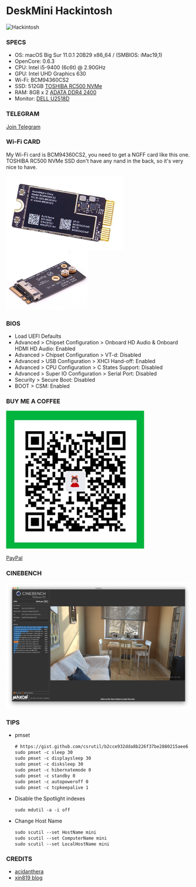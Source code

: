 # DeskMini Hackintosh

![Hackintosh](https://i.imgur.com/WZoI2D2.png)

### SPECS

+ OS: macOS Big Sur 11.0.1 20B29 x86_64 / (SMBIOS: iMac19,1)
+ OpenCore: 0.6.3
+ CPU: Intel i5-9400 (6c6t) @ 2.90GHz
+ GPU: Intel UHD Graphics 630
+ Wi-Fi: BCM94360CS2
+ SSD: 512GB [TOSHIBA RC500 NVMe](https://union-click.jd.com/jdc?e=&p=AyIGZRprFQMTBlQeUxMEGwFdKx9KWkxYZUIeUENQDEsFA1BWThgJBABAHUBZCQUdRUFGGRJDD1MdQlUQQwVKDFRXFk8jQA4SBlQaWhAKFAFcHVMlVHdgM2koUgd3UTdBP3ZiZHoLGg0TYh4LZRprFQMTB1MeXxwGEjdlG1wlVHwHVBpaFAMTBVYSaxQyEgNcHlsdARYAURxYFzIVB1wrWxwBFQRWHV8VBhFpFCtrJQEiN2UbaxYyUGkHTAkdUBYHARhfRlIXUlBMC0AKRg9cE1oVVhUEB0kLQTIQBlQfUg%3D%3D)
+ RAM: 8GB x 2 [ADATA DDR4 2400](https://union-click.jd.com/jdc?e=&p=AyIGZRteEgYSAVEcWRQyEARSGV0RAxAFVR5rUV1KWQorAlBHU0VeBUVNR0ZbSkdETlcNVQtHRVNSUVNLXANBRA1XB14DS10cQQVYD21XHgVWHFkTBhMFVxteJUZOXRUcBEFXcl8NXxNSHBsHMEIPUnIeC2UaaxUDEwdTHl8cBhI3ZRtcJUN8B1QaWBEEEwFlGmsVBhUOVBhYFQoRAF0SaxICGzdVElgSAREBURtfFmxTN2UrWCUyIgdlGGtXbEdXBh5fQgEaAlJLDBAEFQ9cGAlFBkEPVUsMFQFCAldLaxcDEwNc)
+ Monitor: [DELL U2518D](https://union-click.jd.com/jdc?e=&p=AyIGZRtaHAAaAFUdWh0yEQZdHVoTAhsCVRhrUV1KWQorAlBHU0VeBUVNR0ZbSkdETlcNVQtHRVNSUVNLXANBRA1XB14DS10cQQVYD21XHgRUE10UBBIOUBtYJV1KRgVPGRwHcEQraAlXQE9%2FIWs9ZmIeC2UaaxUDEwdTHl8cBhI3ZRtcJUN8AVYfWhIFIgZlG18TABIPVRpTEAsQBWUcWxwyEg5WHFgWBBYHURg1VDIiN1YrayUCIgRlWTVHVxQDB0lTHAMUDlYeUhECG1IGGAkcARZTVR1dHQcSAmUZWhQGGw%3D%3D)

### TELEGRAM
[Join Telegram](https://t.me/hackintash)

### Wi-Fi CARD
My Wi-Fi card is BCM94360CS2, you need to get a NGFF card like this one. TOSHIBA RC500 NVMe SSD don't have any nand in the back, so it's very nice to have.

![BCM94360CS2](misc/BCM94360CS2.png)
![NGFF](misc/ngff.png)

### BIOS

+ Load UEFI Defaults
+ Advanced > Chipset Configuration  > Onboard HD Audio & Onboard HDMI HD Audio: Enabled
+ Advanced > Chipset Configuration  > VT-d: Disabled
+ Advanced > USB Configuration      > XHCI Hand-off: Enabled
+ Advanced > CPU Configuration      > C States Support: Disabled
+ Advanced > Super IO Configuration > Serial Port: Disabled
+ Security > Secure Boot: Disabled
+ BOOT > CSM: Enabled


### BUY ME A COFFEE
![Buy Me A Coffee](misc/WechatPay.png)

[PayPal](https://www.paypal.me/iore)

### CINEBENCH
![CINEBENCH](misc/CINEBENCH.jpg)

### TIPS

+ pmset
  ```
  # https://gist.github.com/csrutil/b2cce932dda8b226f37be2880215aee6
  sudo pmset -c sleep 30
  sudo pmset -c displaysleep 30
  sudo pmset -c disksleep 30
  sudo pmset -c hibernatemode 0
  sudo pmset -c standby 0
  sudo pmset -c autopoweroff 0
  sudo pmset -c tcpkeepalive 1
  ```

+ Disable the Spotlight indexes
  ```
  sudo mdutil -a -i off
  ```

+ Change Host Name
  ```
  sudo scutil --set HostName mini
  sudo scutil --set ComputerName mini
  sudo scutil --set LocalHostName mini
  ```

### CREDITS
+ [acidanthera](https://github.com/acidanthera/OpenCorePkg)
+ [xjn819 blog](https://blog.xjn819.com/?p=7)
